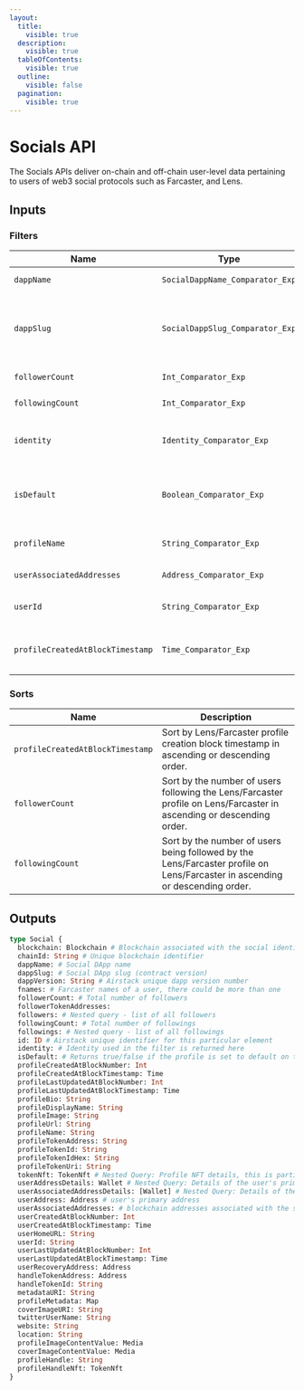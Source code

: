 ```yaml
---
layout:
  title:
    visible: true
  description:
    visible: true
  tableOfContents:
    visible: true
  outline:
    visible: false
  pagination:
    visible: true
---
```


# Socials API

The Socials APIs deliver on-chain and off-chain user-level data pertaining to users of web3 social protocols such as Farcaster, and Lens.

## Inputs

### Filters

| Name                             | Type                            | Description                                                                                                    |
| -------------------------------- | ------------------------------- | -------------------------------------------------------------------------------------------------------------- |
| `dappName`                       | `SocialDappName_Comparator_Exp` | Social DApp name – lens, farcaster                                                                             |
| `dappSlug`                       | `SocialDappSlug_Comparator_Exp` | Social DApp slug (contract version) – lens\_polygon, lens\_v2\_polygon, farcaster\_optimism, farcaster\_goerli |
| `followerCount`                  | `Int_Comparator_Exp`            | Total number of followers                                                                                      |
| `followingCount`                 | `Int_Comparator_Exp`            | Total number of followings                                                                                     |
| `identity`                       | `Identity_Comparator_Exp`       | Identity: blockchain address, domain name, social identity                                                     |
| `isDefault`                      | `Boolean_Comparator_Exp`        | True/false if the profile is set to default on the corresponding dApp                                          |
| `profileName`                    | `String_Comparator_Exp`         | Profile name on the social app (prefix not required)                                                           |
| `userAssociatedAddresses`        | `Address_Comparator_Exp`        | Any associated Wallet address                                                                                  |
| `userId`                         | `String_Comparator_Exp`         | user ID on the social app (prefix not required)                                                                |
| `profileCreatedAtBlockTimestamp` | `Time_Comparator_Exp`           | block timestamp when Lens/Farcaster profile was created                                                        |

### Sorts

| Name                             | Description                                                                                                                  |
| -------------------------------- | ---------------------------------------------------------------------------------------------------------------------------- |
| `profileCreatedAtBlockTimestamp` | Sort by Lens/Farcaster profile creation block timestamp in ascending or descending order.                                    |
| `followerCount`                  | Sort by the number of users following the Lens/Farcaster profile on Lens/Farcaster in ascending or descending order.         |
| `followingCount`                 | Sort by the number of users being followed by the Lens/Farcaster profile on Lens/Farcaster in ascending or descending order. |

## Outputs

```graphql
type Social {
  blockchain: Blockchain # Blockchain associated with the social identity
  chainId: String # Unique blockchain identifier
  dappName: # Social DApp name
  dappSlug: # Social DApp slug (contract version)
  dappVersion: String # Airstack unique dapp version number
  fnames: # Farcaster names of a user, there could be more than one
  followerCount: # Total number of followers
  followerTokenAddresses:
  followers: # Nested query - list of all followers
  followingCount: # Total number of followings
  followings: # Nested query - list of all followings
  id: ID # Airstack unique identifier for this particular element
  identity: # Identity used in the filter is returned here
  isDefault: # Returns true/false if the profile is set to default on the corresponding dApp
  profileCreatedAtBlockNumber: Int
  profileCreatedAtBlockTimestamp: Time
  profileLastUpdatedAtBlockNumber: Int
  profileLastUpdatedAtBlockTimestamp: Time
  profileBio: String
  profileDisplayName: String
  profileImage: String
  profileUrl: String
  profileName: String
  profileTokenAddress: String
  profileTokenId: String
  profileTokenIdHex: String
  profileTokenUri: String
  tokenNft: TokenNft # Nested Query: Profile NFT details, this is particularly for Lens Profile NFT, Farcaster will return `null`
  userAddressDetails: Wallet # Nested Query: Details of the user's primary address – domains, socials, XMTP, token balances
  userAssociatedAddressDetails: [Wallet] # Nested Query: Details of the user's associated addresses to the social profile – domains, socials, XMTP, token balances
  userAddress: Address # user's primary address
  userAssociatedAddresses: # blockchain addresses associated with the social profile
  userCreatedAtBlockNumber: Int
  userCreatedAtBlockTimestamp: Time
  userHomeURL: String
  userId: String
  userLastUpdatedAtBlockNumber: Int
  userLastUpdatedAtBlockTimestamp: Time
  userRecoveryAddress: Address
  handleTokenAddress: Address
  handleTokenId: String
  metadataURI: String
  profileMetadata: Map
  coverImageURI: String
  twitterUserName: String
  website: String
  location: String
  profileImageContentValue: Media
  coverImageContentValue: Media
  profileHandle: String
  profileHandleNft: TokenNft
}
```
